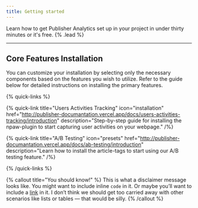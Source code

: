 ```yaml
---
title: Getting started
---
```


Learn how to get Publisher Analytics set up in your project in under thirty minutes or it's free. {% .lead %}

---

## Core Features Installation

You can customize your installation by selecting only the necessary components based on the features you wish to utilize. Refer to the guide below for detailed instructions on installing the primary features.

{% quick-links %}

{% quick-link title="Users Activities Tracking" icon="installation" href="http://publisher-documantation.vercel.app/docs/users-activities-tracking/introduction" description="Step-by-step guide for installing the npaw-plugin to start capturing user activities on your webpage." /%}

{% quick-link title="A/B Testing" icon="presets" href="http://publisher-documantation.vercel.app/docs/ab-testing/introduction" description="Learn how to install the article-tags to start using our A/B testing feature." /%}

{% /quick-links %}

{% callout title="You should know!" %}
This is what a disclaimer message looks like. You might want to include inline `code` in it. Or maybe you’ll want to include a [link](/) in it. I don’t think we should get too carried away with other scenarios like lists or tables — that would be silly.
{% /callout %}
